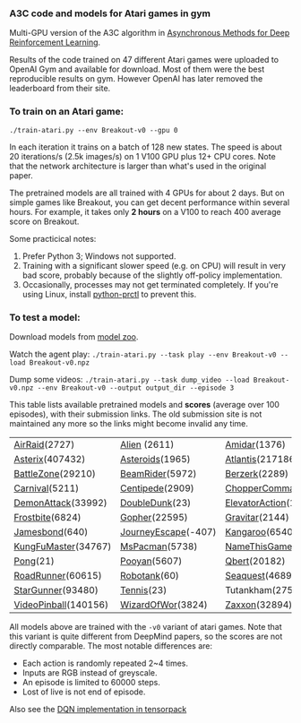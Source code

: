 ### A3C code and models for Atari games in gym

Multi-GPU version of the A3C algorithm in
[Asynchronous Methods for Deep Reinforcement Learning](http://arxiv.org/abs/1602.01783).

Results of the code trained on 47 different Atari games were uploaded to OpenAI Gym and available for download.
Most of them were the best reproducible results on gym.
However OpenAI has later removed the leaderboard from their site.

### To train on an Atari game:

`./train-atari.py --env Breakout-v0 --gpu 0`

In each iteration it trains on a batch of 128 new states.
The speed is about 20 iterations/s (2.5k images/s) on 1 V100 GPU plus 12+ CPU cores.
Note that the network architecture is larger than what's used in the original paper.

The pretrained models are all trained with 4 GPUs for about 2 days.
But on simple games like Breakout, you can get decent performance within several hours.
For example, it takes only __2 hours__ on a V100 to reach 400 average score on Breakout.

Some practicical notes:

1. Prefer Python 3; Windows not supported.
2. Training with a significant slower speed (e.g. on CPU) will result in very bad score, probably because of the slightly off-policy implementation.
3. Occasionally, processes may not get terminated completely.
   If you're using Linux, install [python-prctl](https://pypi.org/project/python-prctl/) to prevent this.

### To test a model:

Download models from [model zoo](http://models.tensorpack.com/#OpenAIGym).

Watch the agent play:
`./train-atari.py --task play --env Breakout-v0 --load Breakout-v0.npz`

Dump some videos:
`./train-atari.py --task dump_video --load Breakout-v0.npz --env Breakout-v0 --output output_dir --episode 3`

This table lists available pretrained models and __scores__ (average over 100 episodes),
with their submission links.
The old submission site is not maintained any more so the links might become invalid any time.

| | | | |
| - | - | - | - |
| [AirRaid](https://gym.openai.com/evaluations/eval_zIeNk5MxSGOmvGEUxrZDUw)(2727) | [Alien](https://gym.openai.com/evaluations/eval_8NR1IvjTQkSIT6En4xSMA) (2611) |  [Amidar](https://gym.openai.com/evaluations/eval_HwEazbHtTYGpCialv9uPhA)(1376) | [Assault](https://gym.openai.com/evaluations/eval_tCiHwy5QrSdFVucSbBV6Q)(3397) |
| [Asterix](https://gym.openai.com/evaluations/eval_mees2c58QfKm5GspCjRfCA)(407432) | [Asteroids](https://gym.openai.com/evaluations/eval_8eHKsRL4RzuZEq9AOLZA)(1965) | [Atlantis](https://gym.openai.com/evaluations/eval_Z1B3d7A1QCaQk1HpO1Rg)(217186) | [BankHeist](https://gym.openai.com/evaluations/eval_hifoaxFTIuLlPd38BjnOw)(1274) |
| [BattleZone](https://gym.openai.com/evaluations/eval_SoLit2bR1qmFoC0AsJF6Q)(29210) | [BeamRider](https://gym.openai.com/evaluations/eval_KuOYumrjQjixwL0spG0iCA)(5972) | [Berzerk](https://gym.openai.com/evaluations/eval_Yri0XQbwRy62NzWILdn5IA)(2289) | [Breakout](https://gym.openai.com/evaluations/eval_NiKaIN4NSUeEIvWqIgVDrA) (667) |
| [Carnival](https://gym.openai.com/evaluations/eval_xJSOlo2lSWaH1wHEOX5vw)(5211) | [Centipede](https://gym.openai.com/evaluations/eval_mc1Kp5e6R42rFdjeMLzkIg)(2909) | [ChopperCommand](https://gym.openai.com/evaluations/eval_tYVKyh7wQieRIKgEvVaCuw)(6031) | [CrazyClimber](https://gym.openai.com/evaluations/eval_bKeBg0QwSgOm6A0I0wDhSw)(105297) |
| [DemonAttack](https://gym.openai.com/evaluations/eval_tt21vVaRCKYzWFcg1Kw)(33992) | [DoubleDunk](https://gym.openai.com/evaluations/eval_FI1GpF4TlCuf29KccTpQ)(23) | [ElevatorAction](https://gym.openai.com/evaluations/eval_SqeAouMvR0icRivx2xprZg)(11377) | [FishingDerby](https://gym.openai.com/evaluations/eval_pPLCnFXsTVaayrIboDOs0g)(34) |
| [Frostbite](https://gym.openai.com/evaluations/eval_qtC3taKFSgWwkO9q9IM4hA)(6824) | [Gopher](https://gym.openai.com/evaluations/eval_KVcpR1YgQkEzrL2VIcAQ)(22595) | [Gravitar](https://gym.openai.com/evaluations/eval_QudrLdVmTpK9HF5juaZr0w)(2144) | [IceHockey](https://gym.openai.com/evaluations/eval_8oWCTwwGS7OUTTGRwBPQkQ)(19) |
| [Jamesbond](https://gym.openai.com/evaluations/eval_mLF7XPi8Tw66pnjP73JsmA)(640) | [JourneyEscape](https://gym.openai.com/evaluations/eval_S9nQuXLRSu7S5x21Ay6AA)(-407) | [Kangaroo](https://gym.openai.com/evaluations/eval_TNJiLB8fTqOPfvINnPXoQ)(6540) | [Krull](https://gym.openai.com/evaluations/eval_dfOS2WzhTh6sn1FuPS9HA)(6100) |
| [KungFuMaster](https://gym.openai.com/evaluations/eval_vNWDShYTRC0MhfIybeUYg)(34767) | [MsPacman](https://gym.openai.com/evaluations/eval_kpL9bSsS4GXsYb9HuEfew)(5738) | [NameThisGame](https://gym.openai.com/evaluations/eval_LZqfv706SdOMtR4ZZIwIsg)(15321) | [Phoenix](https://gym.openai.com/evaluations/eval_uzUruiB3RRKUMvJIxvEzYA)(75312) |
| [Pong](https://gym.openai.com/evaluations/eval_8L7SV59nSW6GGbbP3N4G6w)(21) | [Pooyan](https://gym.openai.com/evaluations/eval_UXFVI34MSAuNTtjZcK8N0A)(5607) | [Qbert](https://gym.openai.com/evaluations/eval_S8XdrbByQ1eWLUD5jtQYIQ)(20182) | [Riverraid](https://gym.openai.com/evaluations/eval_OU4x3DkTfm4uaXy6CIaXg)(14185) |
| [RoadRunner](https://gym.openai.com/evaluations/eval_wINKQTwxT9ipydHOXBhg)(60615) | [Robotank](https://gym.openai.com/evaluations/eval_Gr5c0ld3QACLDPQrGdzbiw)(60) | [Seaquest](https://gym.openai.com/evaluations/eval_pjjgc9POQJK4IuVw8nXlBw)(46890) | SpaceInvaders(3454) |
| [StarGunner](https://gym.openai.com/evaluations/eval_JB5cOJXFSS2cTQ7dXK8Iag)(93480) | [Tennis](https://gym.openai.com/evaluations/eval_gDjJD0MMS1yLm1T0hdqI4g)(23) | Tutankham(275) | [UpNDown](https://gym.openai.com/evaluations/eval_KmkvMJkxQFSED20wFUMdIA)(92163) |
| [VideoPinball](https://gym.openai.com/evaluations/eval_PWwzNhVFR2CxjYvEsPfT1g)(140156) | [WizardOfWor](https://gym.openai.com/evaluations/eval_1oGQhphpQhmzEMIYRrrp0A)(3824) | [Zaxxon](https://gym.openai.com/evaluations/eval_TIQ102EwTrHrOyve2RGfg)(32894) | |


All models above are trained with the `-v0` variant of atari games.
Note that this variant is quite different from DeepMind papers, so the scores are not directly comparable.
The most notable differences are:
+ Each action is randomly repeated 2~4 times.
+ Inputs are RGB instead of greyscale.
+ An episode is limited to 60000 steps.
+ Lost of live is not end of episode.

Also see the [DQN implementation in tensorpack](../DeepQNetwork)
